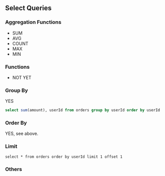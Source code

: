 ## Select Queries

### Aggregation Functions
- SUM
- AVG
- COUNT
- MAX
- MIN

### Functions
- NOT YET

### Group By
YES
```sql
select sum(amount), userId from orders group by userId order by userId
```
### Order By
YES, see above.

### Limit
```
select * from orders order by userId limit 1 offset 1
```

### Others
